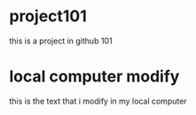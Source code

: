 # project101
this is a project in github 101


# local computer modify
  this is the text that i modify in my local computer
